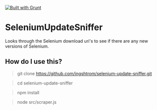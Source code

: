 [![Built with Grunt](https://cdn.gruntjs.com/builtwith.png)](http://gruntjs.com/)


SeleniumUpdateSniffer
=====================

Looks through the Selenium download uri's to see if there are any new versions of Selenium.


How do I use this?
------------------
  > git clone https://github.com/ingshtrom/selenium-update-sniffer.git
  
  > cd selenium-update-sniffer
  
  > npm install
  
  > node src/scraper.js
